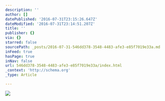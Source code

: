 ```yaml
---
description: ''
author: []
datePublished: '2016-07-31T23:15:26.647Z'
dateModified: '2016-07-31T23:14:51.207Z'
title: ''
publisher: {}
via: {}
starred: false
sourcePath: _posts/2016-07-31-546dd378-3548-4483-afe3-e85f7019e33a.md
inFeed: true
hasPage: true
inNav: false
url: 546dd378-3548-4483-afe3-e85f7019e33a/index.html
_context: 'http://schema.org'
_type: Article

---
```

![](https://the-grid-user-content.s3-us-west-2.amazonaws.com/dc8ef71d-abdf-4528-9983-9b1ef04c5c73.jpg)